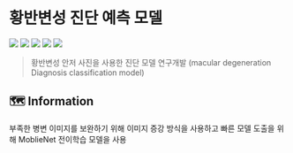 # 황반변성 진단 예측 모델 
<div align=Left>
<img src="https://img.shields.io/badge/Deep Learning-000000?style=round-square&logo=Deep Learning&logoColor=white"/>
<img src="https://img.shields.io/badge/Computer Vision-3C2179?style=round-square&logo=Computer Vision&logoColor=white"/>
<img src="https://img.shields.io/badge/Tensorflow-FF6F00?style=round-square&logo=Tensorflow&logoColor=white"/>
<img src="https://img.shields.io/badge/MobileNet-00FFFF?style=round-square&logo=Yolo&logoColor=white"/>
<img src="https://img.shields.io/badge/Image Augmentation-CC0000?style=round-square&logo=Mask RCNN&logoColor=white"/>
</div>

> 황반변성 안저 사진을 사용한 진단 모델 연구개발 (macular degeneration Diagnosis classification model) <br>


## 🗺️ Information
부족한 병변 이미지를 보완하기 위해 이미지 증강 방식을 사용하고 빠른 모델 도출을 위해 MoblieNet 전이학습 모델을 사용


